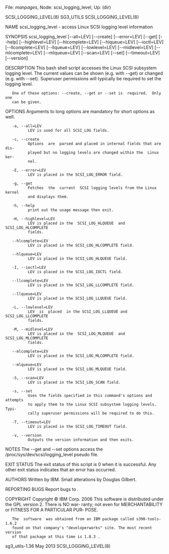 File: *manpages*,  Node: scsi_logging_level,  Up: (dir)

SCSI_LOGGING_LEVEL(8)              SG3_UTILS             SCSI_LOGGING_LEVEL(8)



NAME
       scsi_logging_level - access Linux SCSI logging level information

SYNOPSIS
       scsi_logging_level   [--all=LEV]   [--create]   [--error=LEV]   [--get]
       [--help]    [--highlevel=LEV]    [--hlcomplete=LEV]     [--hlqueue=LEV]
       [--ioctl=LEV]   [--llcomplete=LEV]   [--llqueue=LEV]   [--lowlevel=LEV]
       [--midlevel=LEV]   [--mlcomplete=LEV]   [--mlqueue=LEV]    [--scan=LEV]
       [--set] [--timeout=LEV] [--version]

DESCRIPTION
       This bash shell script accesses the Linux SCSI subsystem logging level.
       The current values can be shown (e.g. with --get) or changed (e.g. with
       --set).  Superuser  permissions  will  typically be required to set the
       logging level.

       One of these options: --create, --get or --set is  required.  Only  one
       can be given.

OPTIONS
       Arguments to long options are mandatory for short options as well.

       -a, --all=LEV
              LEV is used for all SCSI_LOG fields.

       -c, --create
              Options  are  parsed and placed in internal fields that are dis‐
              played but no logging levels are changed within the  Linux  ker‐
              nel.

       -E, --error=LEV
              LEV is placed in the SCSI_LOG_ERROR field.

       -g, --get
              Fetches  the  current  SCSI logging levels from the Linux kernel
              and displays them.

       -h, --help
              print out the usage message then exit.

       -H, --highlevel=LEV
              LEV is placed in the  SCSI_LOG_HLQUEUE  and  SCSI_LOG_HLCOMPLETE
              fields.

       --hlcomplete=LEV
              LEV is placed in the SCSI_LOG_HLCOMPLETE field.

       --hlqueue=LEV
              LEV is placed in the SCSI_LOG_HLQUEUE field.

       -I, --ioctl=LEV
              LEV is placed in the SCSI_LOG_IOCTL field.

       --llcomplete=LEV
              LEV is placed in the SCSI_LOG_LLCOMPLETE field.

       --llqueue=LEV
              LEV is placed in the SCSI_LOG_LLQUEUE field.

       -L, --lowlevel=LEV
              LEV  is  placed  in the SCSI_LOG_LLQUEUE and SCSI_LOG_LLCOMPLETE
              fields.

       -M, --midlevel=LEV
              LEV is placed in the  SCSI_LOG_MLQUEUE  and  SCSI_LOG_MLCOMPLETE
              fields.

       --mlcomplete=LEV
              LEV is placed in the SCSI_LOG_MLCOMPLETE field.

       --mlqueue=LEV
              LEV is placed in the SCSI_LOG_MLQUEUE field.

       -S, --scan=LEV
              LEV is placed in the SCSI_LOG_SCAN field.

       -s, --set
              Uses the fields specified in this command's options and attempts
              to apply them to the Linux SCSI subsystem logging levels.  Typi‐
              cally superuser permissions will be required to do this.

       -T, --timeout=LEV
              LEV is placed in the SCSI_LOG_TIMEOUT field.

       -v, --version
              Outputs the version information and then exits.

NOTES
       The --get and --set options access the /proc/sys/dev/scsi/logging_level
       pseudo file.

EXIT STATUS
       The exit status of this script is 0 when it is  successful.  Any  other
       exit status indicates that an error has occurred.

AUTHORS
       Written by IBM. Small alterations by Douglas Gilbert.

REPORTING BUGS
       Report bugs to <dgilbert at interlog dot com>.

COPYRIGHT
       Copyright © IBM Corp. 2006
       This  software is distributed under the GPL version 2. There is NO war‐
       ranty; not even for MERCHANTABILITY or FITNESS FOR  A  PARTICULAR  PUR‐
       POSE.

       The  software  was obtained from an IBM package called s390-tools-1.6.2
       found on that company's "developerworks" site. The most recent  version
       of that package at this time is 1.8.3 .



sg3_utils-1.36                     May 2013              SCSI_LOGGING_LEVEL(8)
